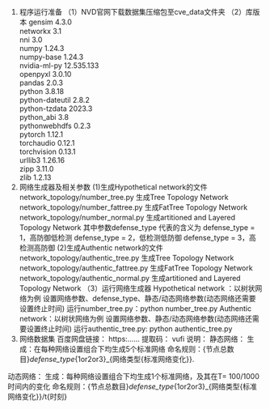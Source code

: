 1. 程序运行准备
（1）NVD官网下载数据集压缩包至cve_data文件夹
（2）库版本
gensim                    4.3.0           
networkx                  3.1                
nni                       3.0                      
numpy                     1.24.3             
numpy-base                1.24.3            
nvidia-ml-py              12.535.133               
openpyxl                  3.0.10           
pandas                    2.0.3            
python                    3.8.18               
python-dateutil           2.8.2                
python-tzdata             2023.3              
python_abi                3.8                     
pythonwebhdfs             0.2.3                   
pytorch                   1.12.1          
torchaudio                0.12.1              
torchvision               0.13.1               
urllib3                   1.26.16            
zipp                      3.11.0            
zlib                      1.2.13                 
2.  网络生成器及相关参数
(1)生成Hypothetical network的文件
network_topology/number_tree.py  生成Tree Topology Network
network_topology/number_fattree.py 生成FatTree Topology Network
network_topology/number_normal.py 生成artitioned and Layered Topology Network
其中参数defense_type 代表的含义为
defense_type = 1，高防御低检测
defense_type = 2，低检测低防御
defense_type = 3，高检测高防御
(2)生成Authentic network的文件
network_topology/authentic_tree.py 生成Tree Topology Network
network_topology/authentic_fattree.py 生成FatTree Topology Network
network_topology/authentic_normal.py 生成artitioned and Layered Topology Network
（3）运行网络生成器
Hypothetical network ：以树状网络为例
设置网络参数、defense_type、静态/动态网络参数(动态网络还需要设置终止时间)  运行number_tree.py：python number_tree.py
Authentic network：以树状网络为例
设置网络参数、静态/动态网络参数(动态网络还需要设置终止时间)  运行authentic_tree.py: python authentic_tree.py
3. 网络数据集
百度网盘链接：
https:……
提取码：
vufi
说明：
静态网络：
生成：在每种网络设置组合下均生成5个标准网络
命名规则：{节点总数目}_defense_type_{1or2or3}_{网络类型{标准网络变化}}.

动态网络：
生成：每种网络设置组合下均生成1个标准网络，及其在T= 100/1000时间内的变化
命名规则：{节点总数目}_defense_type_{1or2or3}_{网络类型{标准网络变化}}/t{时刻}